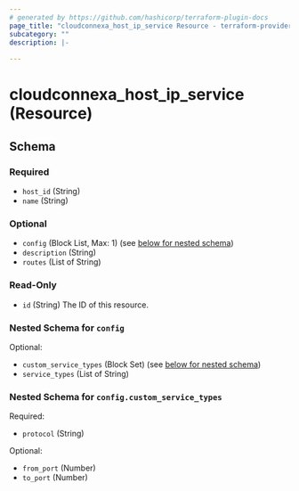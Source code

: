 ```yaml
---
# generated by https://github.com/hashicorp/terraform-plugin-docs
page_title: "cloudconnexa_host_ip_service Resource - terraform-provider-cloudconnexa"
subcategory: ""
description: |-
  
---
```


# cloudconnexa_host_ip_service (Resource)





<!-- schema generated by tfplugindocs -->
## Schema

### Required

- `host_id` (String)
- `name` (String)

### Optional

- `config` (Block List, Max: 1) (see [below for nested schema](#nestedblock--config))
- `description` (String)
- `routes` (List of String)

### Read-Only

- `id` (String) The ID of this resource.

<a id="nestedblock--config"></a>
### Nested Schema for `config`

Optional:

- `custom_service_types` (Block Set) (see [below for nested schema](#nestedblock--config--custom_service_types))
- `service_types` (List of String)

<a id="nestedblock--config--custom_service_types"></a>
### Nested Schema for `config.custom_service_types`

Required:

- `protocol` (String)

Optional:

- `from_port` (Number)
- `to_port` (Number)

